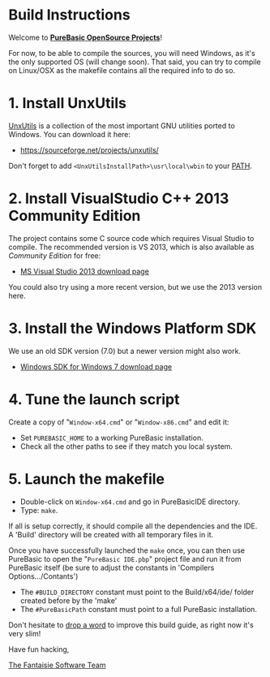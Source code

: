 # Build Instructions

Welcome to __[PureBasic OpenSource Projects]__!

For now, to be able to compile the sources, you will need Windows, as it's the only supported OS (will change soon).
That said, you can try to compile on Linux/OSX as the makefile contains all the required info to do so.

# 1. Install UnxUtils

[UnxUtils] is a collection of the most important GNU utilities ported to Windows.
You can download it here:

- https://sourceforge.net/projects/unxutils/

Don't forget to add `<UnxUtilsInstallPath>\usr\local\wbin` to your [PATH].

# 2. Install VisualStudio C++ 2013 Community Edition

The project contains some C source code which requires Visual Studio to compile.
The recommended version is VS 2013, which is also available as _Community Edition_ for free:

- [MS Visual Studio 2013 download page]

You could also try using a more recent version, but we use the 2013 version here.

# 3. Install the Windows Platform SDK

We use an old SDK version (7.0) but a newer version might also work.

- [Windows SDK for Windows 7 download page]

# 4. Tune the launch script

Create a copy of "`Window-x64.cmd`" or "`Window-x86.cmd`" and edit it:

- Set `PUREBASIC_HOME` to a working PureBasic installation.
- Check all the other paths to see if they match you local system.


# 5. Launch the makefile

- Double-click on `Window-x64.cmd` and go in PureBasicIDE directory.
- Type: `make`.

If all is setup correctly, it should compile all the dependencies and the IDE.
A 'Build' directory will be created with all temporary files in it.

Once you have successfully launched the `make` once, you can then use
PureBasic to open the "`PureBasic IDE.pbp`" project file and
run it from PureBasic itself (be sure to adjust the constants in 'Compilers Options.../Contants')

- The `#BUILD_DIRECTORY` constant must point to the Build/x64/ide/ folder created before by the 'make'
- The `#PureBasicPath` constant must point to a full PureBasic installation.

Don't hesitate to [drop a word] to improve this build guide, as right now it's very slim!

Have fun hacking,

[The Fantaisie Software Team]

<!-----------------------------------------------------------------------------
                               REFERENCE LINKS
------------------------------------------------------------------------------>

[drop a word]: https://github.com/fantaisie-software/purebasic/issues/new "Open an Issue and talk to us!"

[The Fantaisie Software Team]: https://www.purebasic.com/support.php "More info about the Fantaisie Software Team"
[PureBasic OpenSource Projects]: https://github.com/fantaisie-software/purebasic

<!-- 3rd party websites -->

[UnxUtils]: http://unxutils.sourceforge.net "Visit UnxUtils website"

<!-- references -->

[PATH]: https://en.wikipedia.org/wiki/PATH_(variable) "See Wikipedia page on 'PATH (variable)'"

<!-- download links -->

[MS Visual Studio 2013 download page]: https://visualstudio.microsoft.com/vs/older-downloads/#visual-studio-2013-and-other-products "Go to the download page of MSVS 2013"
[Windows SDK for Windows 7 download page]: https://www.microsoft.com/en-us/download/details.aspx?id=8279

<!-- EOF -->
